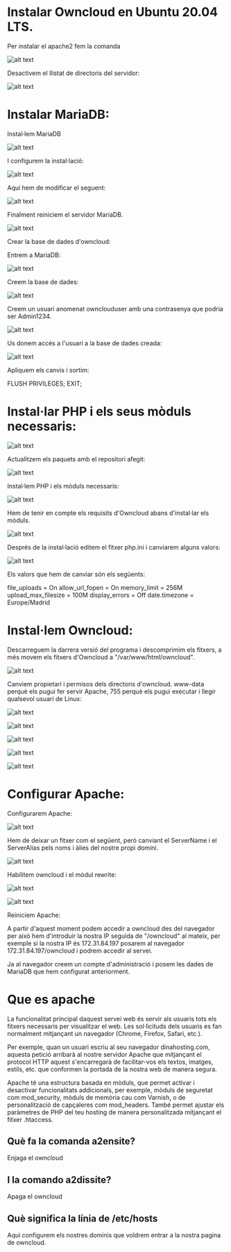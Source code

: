 # Instalar Owncloud en Ubuntu 20.04 LTS.

Per instalar el apache2 fem la comanda 

![alt text](Selecció_001.png)

Desactivem el llistat de directoris del servidor:

![alt text](Selecció_002.png)

# Instalar MariaDB:

Instal·lem MariaDB

![alt text](Selecció_003.png)

I configurem la instal·lació:

![alt text](Selecció_004.png)

Aquí hem de modificar el seguent:

![alt text](Selecció_005.png)

Finalment reiniciem el servidor MariaDB.

![alt text](Selecció_006.png)

Crear la base de dades d'owncloud:

Entrem a MariaDB:

![alt text](Selecció_007.png)

Creem la base de dades:

![alt text](Selecció_008.png)

Creem un usuari anomenat ownclouduser amb una contrasenya que podria ser Admin1234.

![alt text](Selecció_009.png)

Us donem accés a l'usuari a la base de dades creada:

![alt text](Selecció_010.png)

Apliquem els canvis i sortim:

FLUSH PRIVILEGES;
EXIT;

# Instal·lar PHP i els seus mòduls necessaris:

![alt text](Selecció_010.png)

Actualitzem els paquets amb el repositori afegit:

![alt text](Selecció_011.png)

Instal·lem PHP i els mòduls necessaris:

![alt text](Selecció_012.png)

Hem de tenir en compte els requisits d'Owncloud abans d'instal·lar els mòduls.

![alt text](Selecció_013.png)

Després de la instal·lació editem el fitxer php.ini i canviarem alguns valors:

![alt text](Selecció_014.png)

Els valors que hem de canviar són els següents:

file_uploads = On allow_url_fopen = On memory_limit = 256M upload_max_filesize = 100M display_errors = Off date.timezone = Europe/Madrid

# Instal·lem Owncloud:

Descarreguem la darrera versió del programa i descomprimim els fitxers, a més movem els fitxers d'Owncloud a "/var/www/html/owncloud".

![alt text](Selecció_015.png)

Canviem propietari i permisos dels directoris d'owncloud. www-data perquè els pugui fer servir Apache, 755 perquè els pugui executar i llegir qualsevol usuari de Linux:

![alt text](Selecció_016.png)

![alt text](Selecció_017.png)

![alt text](Selecció_018.png)

![alt text](Selecció_019.png)

![alt text](Selecció_020.png)

# Configurar Apache:

Configurarem Apache:

![alt text](Selecció_021.png)

Hem de deixar un fitxer com el següent, però canviant el ServerName i el ServerAlias pels noms i àlies del nostre propi domini.

![alt text](Selecció_022.png)

Habilitem owncloud i el mòdul rewrite:

![alt text](Selecció_023.png)

![alt text](Selecció_024.png)

Reiniciem Apache:

A partir d'aquest moment podem accedir a owncloud des del navegador per això hem d'introduir la nostra IP seguida de "/owncloud" al mateix, per exemple si la nostra IP és 172.31.84.197 posarem al navegador 172.31.84.197/owncloud i podrem accedir al servei.

Ja al navegador creem un compte d'administració i posem les dades de MariaDB que hem configurat anteriorment.

# Que es apache

La funcionalitat principal daquest servei web és servir als usuaris tots els fitxers necessaris per visualitzar el web. Les sol·licituds dels usuaris es fan normalment mitjançant un navegador (Chrome, Firefox, Safari, etc.).

Per exemple, quan un usuari escriu al seu navegador dinahosting.com, aquesta petició arribarà al nostre servidor Apache que mitjançant el protocol HTTP aquest s'encarregarà de facilitar-vos els textos, imatges, estils, etc. que conformen la portada de la nostra web de manera segura.

Apache té una estructura basada en mòduls, que permet activar i desactivar funcionalitats addicionals, per exemple, mòduls de seguretat com mod_security, mòduls de memòria cau com Varnish, o de personalització de capçaleres com mod_headers. També permet ajustar els paràmetres de PHP del teu hosting de manera personalitzada mitjançant el fitxer .htaccess.

## Què fa la comanda a2ensite?
Enjaga el owncloud

## I la comando a2dissite?
Apaga el owncloud

## Què significa la línia de /etc/hosts
Aqui configurem els nostres dominis que voldrem entrar a la nostra pagina de owncloud.
